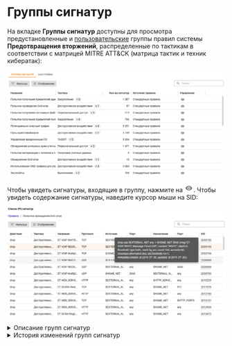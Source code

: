 # Группы сигнатур

На вкладке **Группы сигнатур** доступны для просмотра предустановленные и [пользовательские](/settings/access-rules/ips/custom-signatures.md) группы правил системы **Предотвращения вторжений**, распределенные по тактикам в соответствии с матрицей MITRE ATT&CK (матрица тактик и техник кибератак):

![](/.gitbook/assets/ips12.png)

Чтобы увидеть сигнатуры, входящие в группу, нажмите на ![](/.gitbook/assets/icon-eye.png). Чтобы увидеть содержание сигнатуры, наведите курсор мыши на SID:

![](/.gitbook/assets/ips13.png)

<details>

<summary>Описание групп сигнатур</summary>

- **DNS поверх HTTPS** - обнаруживает/блокирует попытки сокрытия DNS-запросов по седьмому уровню TLS/SSL.
- **GeoIP Страны Восточной Европы** - обнаруживает/блокирует попытки доступа к IP-адресам, основываясь на базе данных MaxMind's GeoIP databases.
- **SSL-сертификаты, используемые вредоносным ПО и ботнетами** - обнаруживает/блокирует связь с командными центрами злоумышленников (C2).
- **Авторизация с подозрительным логином**
- **Анонимайзеры** - обнаруживает/блокирует анонимайзеры.
- **Атаки на получение прав пользователя** - обнаруживает/блокирует попытки получить учетные данные пользователя.
- **Атаки на получение привилегий администратора** - обнаруживает/блокирует попытки получить привилегии администратора.
- **Блокирование активности троянских программ** - обнаруживает/блокирует вредоносные трояны.
- **Блокирование атак** - обнаруживает/блокирует подозрительные IP-адреса (IP Reputation).
- **Блокирование крупных утечек информации** - обнаруживает/блокирует попытки получить данные и информацию.
- **Блокирование некорректных попыток получения привилегий пользователя** - обнаруживает/блокирует попытки получить привилегии пользователя.
- **Блокирование подозрительных RPС-запросов** - обнаруживает/блокирует удаленный вызов процедур (обычно используется для вызова удаленных функций на сервере, требующих результата действия).
- **Блокирование попыток запуска исполняемого кода** - обнаруживает/блокирует Remote Code Execution (RCE).
- **Блокирование утечек информации** - обнаруживает/блокирует попытки получить данные и информацию.
- **Запросы на скомпрометированные ресурсы** - обнаруживает/блокирует связи с командными центрами злоумышленников (C2).
- **Использование DNS-трафика для управления вредоносным ПО** - обнаруживает/блокирует связь с инфраструктурой управления и контроля (C2).
- **Нежелательное программное обеспечение** - обнаруживает/блокирует вредоносное ПО.
- **Неизвестный тип трафика** - обнаруживает/блокирует неопознанный/вредоносный трафик.
- **Нецелевое использование стандартных портов** - обнаруживает/блокирует использование стандартных портов в нелегитимных целях.
- **Обнаружение нарушений стандартов сетевых протоколов** - обнаруживает/блокирует обращения по нестандартным/прошитым протоколам.
- **Обнаружение подозрительной сетевой активности** - обнаруживает/блокирует аномалии или нестандартные действия легитимных пользователей в сети.
- **Обнаружение подозрительных команд** - обнаруживает/блокирует нестандартные команды, не характерные системам.
- **Обнаружение успешных краж учетных данных** - обнаруживает/блокирует кражи учетных данных.
- **Определение внешнего IP-адреса** - обнаруживает/блокирует попытки взаимодействия с инфраструктурой из внешних сетей.
- **Ошибки в сетевых протоколах** - обнаруживает/блокирует ошибки сетевых протоколов.
- **Подозрительное обращение к файлам** - обнаруживает/блокирует нестандартное обращение к файлам системы.
- **Попытки авторизации с логином и паролем по-умолчанию** - обнаруживает/блокирует попытки зайти под учетными данными с простыми паролями (аналогично брутфорс-атакам).
- **Попытки использования социальной инженерии** - обнаруживает/блокирует "атаку на человека".
- **Попытки получения привилегий администратора** - обнаруживает/блокирует попытки повысить привилегии до администратора и получить учетные данные администратора.
- **Попытки получения привилегий пользователя** - обнаруживает/блокирует попытки повысить привилегии и получить учетные данные пользователей.
- **Попытки получения системных файлов** - обнаруживает/блокирует системные конфигурации.
- **Попытки проведения DoS-атак** - обнаруживает/блокирует попытки провести атаки типа "отказ в обслуживании" (denial-of-service attack).
- **Попытки сканирования сети** - обнаруживает/блокирует сканирование сети.
- **Потенциально опасный трафик** - обнаруживает/блокирует зашифрованный или запутанный трафик, нестандартные запросы.
- **Пулы криптомайнеров** - обнаруживает/блокирует взаимодействие с сетями криптомайнеров и обращения для передачи нагрузки, которые криптомайнеры используют для майнинга.
- **Расширенная база правил (от Лаборатории Касперского)** - набор правил по обнаружению/блокировке от Лаборатории Касперского.
- **Телеметрия Windows** - обнаруживает/блокирует Телеметрию Windows.
- **Трафик устаревшего уязвимого ПО** - обнаруживает/блокирует связи с командными центрами злоумышленников (C2).
- **Управление вредоносным ПО** - обнаруживает/блокирует связь с инфраструктурой управления и контроля (C2), которую злоумышленники используют для управления зараженными устройствами и кражи конфиденциальных данных.
- **Целевое использование вредоносного ПО** - обнаруживает/блокирует вредоносное программное обеспечение.
- **Черный список IP-адресов** - обнаруживает/блокирует трафик к IP-адресам из баз safe-surf.ru и cinsarmy.com.
- **Эксплойты** - обнаруживает/блокирует использование уязвимостей систем (с идентификатором CVE-XXXX-XXXXX).

</details>

<details>

<summary>История изменений групп сигнатур</summary>

**31.01.2024**
- Улучшена блокировка Hola VPN и Browsec VPN
**14.12.2023**
- Оптимизированы правила блокировки анонимайзеров
**11.12.2023**
- Удалена категория Попытки выполнить системный вызов из IPS
**07.12.2023**
- Добавлены новые правила для Windows Telemetry
- Не блокируется VPN-Browsec (добавлены новые правила для блокировки VPN-Browsec)
- Удалена категория Защита SMTP
- Телеметрия Windows блокирует Skype (убраны 2 правила телеметрии, которые блокировали функции Skype)
**23.11.2023**
- Ошибка в формировании правил пула криптомайнеров (исправлена ошибка правил, блокирующая легитимные ресурсы по типу www.fr)
**31.10.2023**
- Удалено правило "ET EXPLOIT Cisco IOS XE Web Server Possible Authentication Bypass Attempt (CVE-2023-20198) (Outbound)" из-за некорректности обработки
**30.10.2023**
- Удаление из обработки ET категории web-app-attack (Атаки на веб-приложения)
**12.10.2023**
- Удалена категория PT Open
**02.10.2023** 
- Убраны устаревшие и/или неработающие правила
**20.09.2023** 
- Оптимизация расширенных правил
**21.07.2023** 
- Отключено правило, блокирующее вход в AD.
**21.06.2023:**	 
* Исправление входа в Active Directory
**05.06.2023:**	 
* Улучшение блокировки криптомайнеров
**30.05.2023:**	 
* Улучшение блокировки DoH-запросов
**17.05.2023:**	 
* Добавлена блокировка эксплойта MSMQ-серверов (CVE-2023-21554)
**06.04.2023:**	 
* Обновление черного списка
* Обновление источников детектирования DoH
**09.03.2023:**	 
* Улучшение блокировки пулов криптомайнеров
**06.03.2023:**	 
* Оптимизация срабатывания правил
**02.03.2023:**	 
* Исправление работы FreeDNS 
* Улучшение блокировки TOR и анонимайзеров
**01.03.2023:**	 
* Исправление работы DropBox
**21.02.2023:**	 
* Обновление источников черного списка IP-адресов
* Исправление работы Windows Store
**13.02.2023:**	 
* Добавлен список SSL-сертификатов вредоносного ПО
**06.02.2023:**	 
* Исправление доступа к Skype for Business
**26.01.2023:**	 
* Исправление доступа к Autodesk Fusion 360
**29.12.2022:**	 
* Обновлен черный список IP-адресов
**26.12.2022:**	 
* Обновлен список адресов криптомайнеров
**13.12.2022:**	
* Блокировка источников ВПО уязвимости нулевого дня в продуктах Microsoft Exchange Server
**29.11.2022:** 
* Исправления доступа к ipinfo.io
**26.10.2022:**
* Удалена отдельная категория правил **Список НКЦКИ** \
  Источник данных атакующих НКЦКИ остается в составе баз, являясь частью "Черного списка IP-адресов"
**21.10.2022:**
* Удалена группа **Активные ботнеты** \
  Актуальные угрозы блокируются с помощью "Черных списков IP-адресов"

</details>